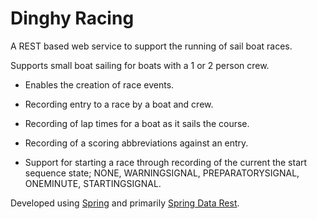 # Dinghy Racing  
  
A REST based web service to support the running of sail boat races.  
  
Supports small boat sailing for boats with a 1 or 2 person crew.  
  
- Enables the creation of race events.  
  
- Recording entry to a race by a boat and crew.  
  
- Recording of lap times for a boat as it sails the course.  
  
- Recording of a scoring abbreviations against an entry.  
  
- Support for starting a race through recording of the current the start sequence state; NONE, WARNINGSIGNAL, PREPARATORYSIGNAL, ONEMINUTE, STARTINGSIGNAL.  
  
Developed using [Spring](https://spring.io/) and primarily [Spring Data Rest](https://spring.io/projects/spring-data-rest).